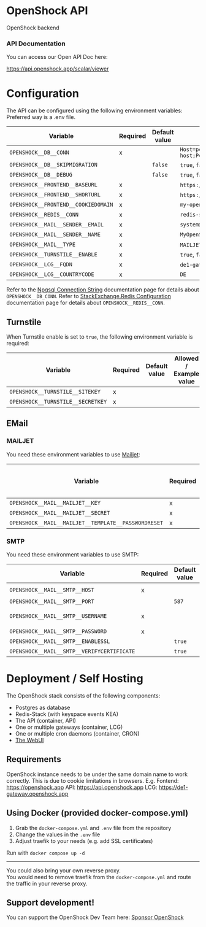 # OpenShock API

OpenShock backend

### API Documentation 
You can access our Open API Doc here:

https://api.openshock.app/scalar/viewer

# Configuration

The API can be configured using the following environment variables:
Preferred way is a .env file.

| Variable                            | Required | Default value | Allowed / Example value                                                                                  |
|-------------------------------------|----------|---------------|----------------------------------------------------------------------------------------------------------|
| `OPENSHOCK__DB__CONN`               | x        |               | `Host=postgres-server-host;Port=5432;Database=openshock;Username=openshock;Password=superSecurePassword` |
| `OPENSHOCK__DB__SKIPMIGRATION`      |          | `false`       | `true`, `false`                                                                                          |
| `OPENSHOCK__DB__DEBUG`              |          | `false`       | `true`, `false`                                                                                          |
| `OPENSHOCK__FRONTEND__BASEURL`      | x        |               | `https://my-openshock-instance.net` or `https://shocklink.net`                                           |
| `OPENSHOCK__FRONTEND__SHORTURL`     | x        |               | `https://myoi.net` or `https://shockl.ink`                                                               |
| `OPENSHOCK__FRONTEND__COOKIEDOMAIN` | x        |               | `my-openshock-instance.net`                                                                              |
| `OPENSHOCK__REDIS__CONN`            | x        |               | `redis-server-host:6379`                                                                                 |                                            
| `OPENSHOCK__MAIL__SENDER__EMAIL`    | x        |               | `system@my-openshock-instance.net`                                                                       |
| `OPENSHOCK__MAIL__SENDER__NAME`     | x        |               | `MyOpenShockInstance System`                                                                             |
| `OPENSHOCK__MAIL__TYPE`             | x        |               | `MAILJET`, `SMTP`                                                                                        |
| `OPENSHOCK__TURNSTILE__ENABLE`      | x        |               | `true`, `false`                                                                                          |
| `OPENSHOCK__LCG__FQDN`              | x        |               | `de1-gateway.my-openshock-instance.net` `de1-gateway.shocklink.net`                                      |
| `OPENSHOCK__LCG__COUNTRYCODE`       | x        |               | `DE`                                                                                                     |

Refer to the [Npgsql Connection String](https://www.npgsql.org/doc/connection-string-parameters.html) documentation page for details about `OPENSHOCK__DB_CONN`.
Refer to [StackExchange.Redis Configuration](https://stackexchange.github.io/StackExchange.Redis/Configuration.html) documentation page for details about `OPENSHOCK__REDIS__CONN`.

## Turnstile

When Turnstile enable is set to `true`, the following environment variable is required:

| Variable                          | Required | Default value | Allowed / Example value |
|-----------------------------------|----------|---------------|-------------------------|
| `OPENSHOCK__TURNSTILE__SITEKEY`   | x        |               |                         |
| `OPENSHOCK__TURNSTILE__SECRETKEY` | x        |               |                         |  

## EMail

### MAILJET

You need these environment variables to use [Mailjet](https://www.mailjet.com/):

| Variable                                            | Required | Default value | Allowed / Example value |
|-----------------------------------------------------|----------|---------------|-------------------------|
| `OPENSHOCK__MAIL__MAILJET__KEY`                     | x        |               |                         |
| `OPENSHOCK__MAIL__MAILJET__SECRET`                  | x        |               |                         |
| `OPENSHOCK__MAIL__MAILJET__TEMPLATE__PASSWORDRESET` | x        |               |                         |

### SMTP

You need these environment variables to use SMTP:

| Variable                                   | Required | Default value | Allowed / Example value            |
|--------------------------------------------|----------|---------------|------------------------------------|
| `OPENSHOCK__MAIL__SMTP__HOST`              | x        |               | `mail.my-openshock-instance.net`   |
| `OPENSHOCK__MAIL__SMTP__PORT`              |          | `587`         | `587`                              |
| `OPENSHOCK__MAIL__SMTP__USERNAME`          | x        |               | `system@my-openshock-instance.net` |
| `OPENSHOCK__MAIL__SMTP__PASSWORD`          | x        |               | `superSecurePassword`              |
| `OPENSHOCK__MAIL__SMTP__ENABLESSL`         |          | `true`        | `true` or `false`                  |
| `OPENSHOCK__MAIL__SMTP__VERIFYCERTIFICATE` |          | `true`        | `true` or `false`                  |

# Deployment / Self Hosting

The OpenShock stack consists of the following components:

- Postgres as database
- Redis-Stack (with keyspace events KEA)
- The API (container, API)
- One or multiple gateways (container, LCG)
- One or multiple cron daemons (container, CRON)
- [The WebUI](https://github.com/OpenShock/WebUI)

## Requirements

OpenShock instance needs to be under the same domain name to work correctly. This is due to cookie limitations in
browsers.
E.g.
Fontend: https://openshock.app
API: https://api.openshock.app
LCG: https://de1-gateway.openshock.app

## Using Docker (provided docker-compose.yml)

1. Grab the `docker-compose.yml` and `.env` file from the repository
2. Change the values in the `.env` file
3. Adjust traefik to your needs (e.g. add SSL certificates)

Run with `docker compose up -d`

---

You could also bring your own reverse proxy.  
You would need to remove traefik from the `docker-compose.yml` and route the traffic in your reverse proxy.

## Support development!

You can support the OpenShock Dev Team here: [Sponsor OpenShock](https://github.com/sponsors/OpenShock)
